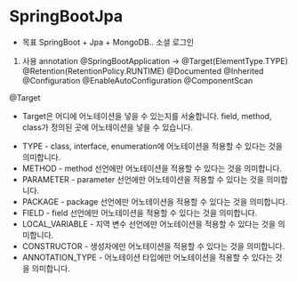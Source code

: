 # SpringBootJpa
   - 목표 SpringBoot + Jpa + MongoDB.. 소셜 로그인
   
1. 사용 annotation 
@SpringBootApplication -> @Target(ElementType.TYPE)
                          @Retention(RetentionPolicy.RUNTIME)
                          @Documented
                          @Inherited
                          @Configuration
                          @EnableAutoConfiguration
                          @ComponentScan

@Target
 - Target은 어디에 어노테이션을 넣을 수 있는지를 서술합니다. field, method, class가 정의된 곳에 어노테이션을 넣을 수 있습니다.
 * TYPE - class, interface, enumeration에 어노테이션을 적용할 수 있다는 것을 의미합니다.
 * METHOD - method 선언에만 어노테이션을 적용할 수 있다는 것을 의미합니다.
 * PARAMETER - parameter 선언에만 어노테이션을 적용할 수 있다는 것을 의미합니다.
 * PACKAGE - package 선언에만 어노테이션을 적용할 수 있다는 것을 의미합니다.
 * FIELD - field 선언에만 어노테이션을 적용할 수 있다는 것을 의미합니다.
 * LOCAL_VARIABLE - 지역 변수 선언에만 어노테이션을 적용할 수 있다는 것을 의미합니다.
 * CONSTRUCTOR - 생성자에만 어노테이션을 적용할 수 있다는 것을 의미합니다.
 * ANNOTATION_TYPE - 어노테이션 타입에만 어노테이션을 적용할 수 있다는 것을 의미합니다.


